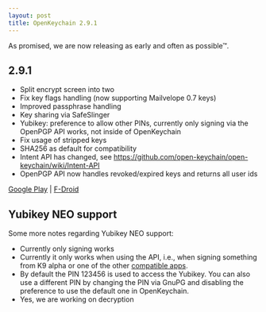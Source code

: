 ```yaml
---
layout: post
title: OpenKeychain 2.9.1
---
```


As promised, we are now releasing as early and often as possible™.

## 2.9.1
  * Split encrypt screen into two
  * Fix key flags handling (now supporting Mailvelope 0.7 keys)
  * Improved passphrase handling
  * Key sharing via SafeSlinger
  * Yubikey: preference to allow other PINs, currently only signing via the OpenPGP API works, not inside of OpenKeychain
  * Fix usage of stripped keys
  * SHA256 as default for compatibility
  * Intent API has changed, see https://github.com/open-keychain/open-keychain/wiki/Intent-API
  * OpenPGP API now handles revoked/expired keys and returns all user ids

[Google Play](https://play.google.com/store/apps/details?id=org.sufficientlysecure.keychain) | [F-Droid](https://f-droid.org/app/org.sufficientlysecure.keychain)

## Yubikey NEO support
Some more notes regarding Yubikey NEO support:

  * Currently only signing works
  * Currently it only works when using the API, i.e., when signing something from K9 alpha or one of the other [compatible apps](http://www.openkeychain.org/apps/).
  * By default the PIN 123456 is used to access the Yubikey. You can also use a different PIN by changing the PIN via GnuPG and disabling the preference to use the default one in OpenKeychain.
  * Yes, we are working on decryption